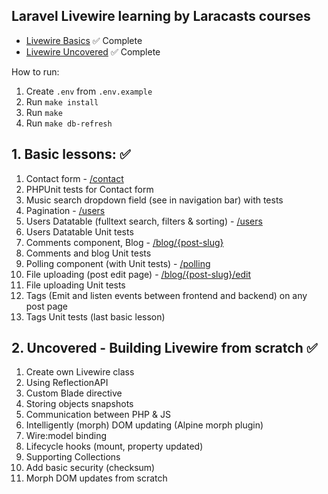 ## Laravel Livewire learning by Laracasts courses

- [Livewire Basics](https://laracasts.com/series/livewire-basics) ✅ Complete
- [Livewire Uncovered](https://laracasts.com/series/livewire-uncovered) ✅ Complete

How to run:
1. Create `.env` from `.env.example`
2. Run `make install`
3. Run `make`
4. Run `make db-refresh`

## 1. Basic lessons: ✅
1. Contact form - [/contact](http://localhost/contact)
2. PHPUnit tests for Contact form
3. Music search dropdown field (see in navigation bar) with tests
4. Pagination - [/users](http://localhost/users)
5. Users Datatable (fulltext search, filters & sorting) - [/users](http://localhost/users)
6. Users Datatable Unit tests
7. Comments component, Blog - [/blog/{post-slug}](http://localhost/blog/{post-slug})
8. Comments and blog Unit tests
9. Polling component (with Unit tests) - [/polling](http://localhost/polling)
10. File uploading (post edit page) - [/blog/{post-slug}/edit](http://localhost/blog/{post-slug}/edit)
11. File uploading Unit tests
12. Tags (Emit and listen events between frontend and backend) on any post page
13. Tags Unit tests (last basic lesson)

## 2. Uncovered - Building Livewire from scratch ✅
1. Create own Livewire class
2. Using ReflectionAPI
3. Custom Blade directive
4. Storing objects snapshots
5. Communication between PHP & JS
6. Intelligently (morph) DOM updating (Alpine morph plugin)
7. Wire:model binding
8. Lifecycle hooks (mount, property updated)
9. Supporting Collections
10. Add basic security (checksum)
11. Morph DOM updates from scratch 

